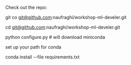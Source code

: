 
Check out the repo:

 git co git@github.com:naufraghi/workshop-ml-develer.git

 cd git@github.com:naufraghi/workshop-ml-develer.git

 python configure.py # will download miniconda

set up your path for conda

 conda install --file requirements.txt
